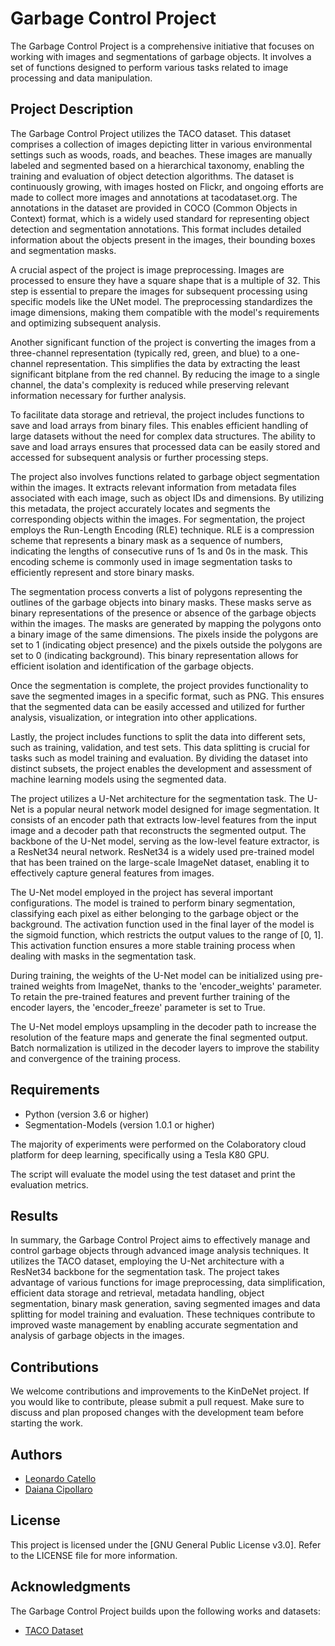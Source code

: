 # Garbage Control Project
The Garbage Control Project is a comprehensive initiative that focuses on working with images and segmentations of garbage objects. It involves a set of functions designed to perform various tasks related to image processing and data manipulation.

## Project Description
The Garbage Control Project utilizes the TACO dataset. This dataset comprises a collection of images depicting litter in various environmental settings such as woods, roads, and beaches. These images are manually labeled and segmented based on a hierarchical taxonomy, enabling the training and evaluation of object detection algorithms. The dataset is continuously growing, with images hosted on Flickr, and ongoing efforts are made to collect more images and annotations at tacodataset.org. The annotations in the dataset are provided in COCO (Common Objects in Context) format, which is a widely used standard for representing object detection and segmentation annotations. This format includes detailed information about the objects present in the images, their bounding boxes and segmentation masks.

A crucial aspect of the project is image preprocessing. Images are processed to ensure they have a square shape that is a multiple of 32. This step is essential to prepare the images for subsequent processing using specific models like the UNet model. The preprocessing standardizes the image dimensions, making them compatible with the model's requirements and optimizing subsequent analysis.

Another significant function of the project is converting the images from a three-channel representation (typically red, green, and blue) to a one-channel representation. This simplifies the data by extracting the least significant bitplane from the red channel. By reducing the image to a single channel, the data's complexity is reduced while preserving relevant information necessary for further analysis.

To facilitate data storage and retrieval, the project includes functions to save and load arrays from binary files. This enables efficient handling of large datasets without the need for complex data structures. The ability to save and load arrays ensures that processed data can be easily stored and accessed for subsequent analysis or further processing steps.

The project also involves functions related to garbage object segmentation within the images. It extracts relevant information from metadata files associated with each image, such as object IDs and dimensions. By utilizing this metadata, the project accurately locates and segments the corresponding objects within the images. For segmentation, the project employs the Run-Length Encoding (RLE) technique. RLE is a compression scheme that represents a binary mask as a sequence of numbers, indicating the lengths of consecutive runs of 1s and 0s in the mask. This encoding scheme is commonly used in image segmentation tasks to efficiently represent and store binary masks.

The segmentation process converts a list of polygons representing the outlines of the garbage objects into binary masks. These masks serve as binary representations of the presence or absence of the garbage objects within the images. The masks are generated by mapping the polygons onto a binary image of the same dimensions. The pixels inside the polygons are set to 1 (indicating object presence) and the pixels outside the polygons are set to 0 (indicating background). This binary representation allows for efficient isolation and identification of the garbage objects.

Once the segmentation is complete, the project provides functionality to save the segmented images in a specific format, such as PNG. This ensures that the segmented data can be easily accessed and utilized for further analysis, visualization, or integration into other applications.

Lastly, the project includes functions to split the data into different sets, such as training, validation, and test sets. This data splitting is crucial for tasks such as model training and evaluation. By dividing the dataset into distinct subsets, the project enables the development and assessment of machine learning models using the segmented data.

The project utilizes a U-Net architecture for the segmentation task. The U-Net is a popular neural network model designed for image segmentation. It consists of an encoder path that extracts low-level features from the input image and a decoder path that reconstructs the segmented output. The backbone of the U-Net model, serving as the low-level feature extractor, is a ResNet34 neural network. ResNet34 is a widely used pre-trained model that has been trained on the large-scale ImageNet dataset, enabling it to effectively capture general features from images.

The U-Net model employed in the project has several important configurations. The model is trained to perform binary segmentation, classifying each pixel as either belonging to the garbage object or the background. The activation function used in the final layer of the model is the sigmoid function, which restricts the output values to the range of [0, 1]. This activation function ensures a more stable training process when dealing with masks in the segmentation task.

During training, the weights of the U-Net model can be initialized using pre-trained weights from ImageNet, thanks to the 'encoder_weights' parameter. To retain the pre-trained features and prevent further training of the encoder layers, the 'encoder_freeze' parameter is set to True.

The U-Net model employs upsampling in the decoder path to increase the resolution of the feature maps and generate the final segmented output. Batch normalization is utilized in the decoder layers to improve the stability and convergence of the training process.

## Requirements
- Python (version 3.6 or higher)
- Segmentation-Models (version 1.0.1 or higher)

The majority of experiments were performed on the Colaboratory cloud platform for deep learning, specifically using a Tesla K80 GPU.

The script will evaluate the model using the test dataset and print the evaluation metrics.

## Results
In summary, the Garbage Control Project aims to effectively manage and control garbage objects through advanced image analysis techniques. It utilizes the TACO dataset, employing the U-Net architecture with a ResNet34 backbone for the segmentation task. The project takes advantage of various functions for image preprocessing, data simplification, efficient data storage and retrieval, metadata handling, object segmentation, binary mask generation, saving segmented images and data splitting for model training and evaluation. These techniques contribute to improved waste management by enabling accurate segmentation and analysis of garbage objects in the images.

## Contributions
We welcome contributions and improvements to the KinDeNet project. If you would like to contribute, please submit a pull request. Make sure to discuss and plan proposed changes with the development team before starting the work.

## Authors
- [Leonardo Catello](https://github.com/Leonard2310) 
- [Daiana Cipollaro](https://github.com/Dad-cip)

## License
This project is licensed under the [GNU General Public License v3.0]. Refer to the LICENSE file for more information.

## Acknowledgments
The Garbage Control Project builds upon the following works and datasets:

- [TACO Dataset](https://github.com/pedropro/TACO)
